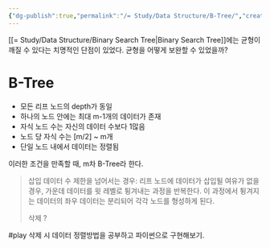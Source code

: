 ```yaml
---
{"dg-publish":true,"permalink":"/= Study/Data Structure/B-Tree/","created":"2023-12-04T23:03:25.000+09:00","updated":"2023-12-04T23:03:25.000+09:00"}
---
```


[[= Study/Data Structure/Binary Search Tree\|Binary Search Tree]]에는 균형이 깨질 수 있다는 치명적인 단점이 있었다.
균형을 어떻게 보완할 수 있었을까?
# B-Tree

- 모든 리프 노드의 depth가 동일
- 하나의 노드 안에는 최대 m-1개의 데이터가 존재
- 자식 노드 수는 자신의 데이터 수보다 1많음
- 노드 당 자식 수는 \[m/2] ~ m개
- 단일 노드 내에서 데이터는 정렬됨

이러한 조건을 만족할 때, m차 B-Tree라 한다.

>삽입
>데이터 수 제한을 넘어서는 경우: 리프 노드에 데이터가 삽입될 여유가 없을 경우, 가운데 데이터를 윗 레벨로 튕겨내는 과정을 반복한다. 이 과정에서 튕겨지는 데이터의 좌우 데이터는 분리되어 각각 노드를 형성하게 된다.
>
>삭제
>?  

#play 삭제 시 데이터 정렬방법을 공부하고 파이썬으로 구현해보기.
